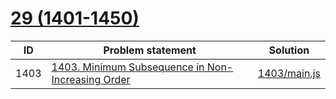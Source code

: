 # [29 (1401-1450)](https://leetcode.com/problemset/all/#page-29)



| ID   | Problem statement                                                                                                               | Solution                     |
|------|---------------------------------------------------------------------------------------------------------------------------------|------------------------------|
| 1403 | [1403. Minimum Subsequence in Non-Increasing Order](https://leetcode.com/problems/minimum-subsequence-in-non-increasing-order/) | [1403/main.js](1403/main.js) |

